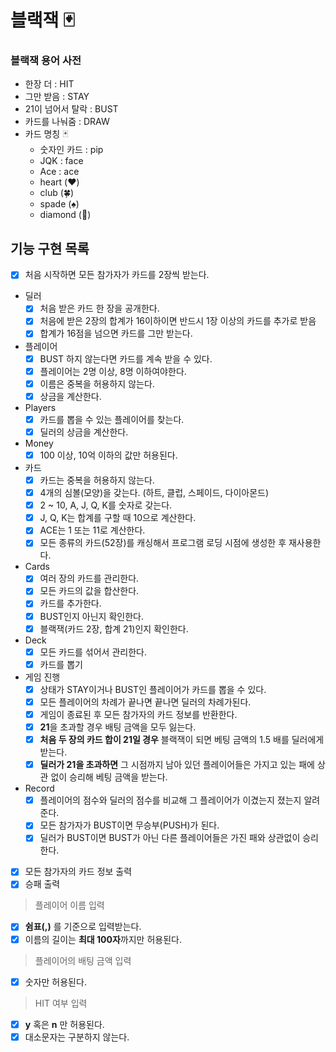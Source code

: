 # 블랙잭 🃏

### 블랙잭 용어 사전

- 한장 더 : HIT
- 그만 받음 : STAY
- 21이 넘어서 탈락 : BUST
- 카드를 나눠줌 : DRAW
- 카드 명칭 🃏
    - 숫자인 카드 : pip
    - JQK : face
    - Ace : ace
    - heart (❤️)
    - club (🍀)
    - spade (♠️)
    - diamond (💎)

## 기능 구현 목록

- [x] 처음 시작하면 모든 참가자가 카드를 2장씩 받는다.
- 딜러
    - [x] 처음 받은 카드 한 장을 공개한다.
    - [x] 처음에 받은 2장의 합계가 16이하이면 반드시 1장 이상의 카드를 추가로 받음
    - [x] 합계가 16점을 넘으면 카드를 그만 받는다.
- 플레이어
    - [x] BUST 하지 않는다면 카드를 계속 받을 수 있다.
    - [x] 플레이어는 2명 이상, 8명 이하여야한다.
    - [x] 이름은 중복을 허용하지 않는다.
    - [x] 상금을 계산한다.
- Players
    - [x] 카드를 뽑을 수 있는 플레이어를 찾는다.
    - [x] 딜러의 상금을 계산한다.
- Money
    - [x] 100 이상, 10억 이하의 값만 허용된다.
- 카드
    - [x] 카드는 중복을 허용하지 않는다.
    - [x] 4개의 심볼(모양)을 갖는다. (하트, 클럽, 스페이드, 다이아몬드)
    - [x] 2 ~ 10, A, J, Q, K를 숫자로 갖는다.
    - [x] J, Q, K는 합계를 구할 때 10으로 계산한다.
    - [x] ACE는 1 또는 11로 계산한다.
    - [x] 모든 종류의 카드(52장)를 캐싱해서 프로그램 로딩 시점에 생성한 후 재사용한다.
- Cards
    - [x] 여러 장의 카드를 관리한다.
    - [x] 모든 카드의 값을 합산한다.
    - [x] 카드를 추가한다.
    - [x] BUST인지 아닌지 확인한다.
    - [x] 블랙잭(카드 2장, 합계 21)인지 확인한다.
- Deck
    - [x] 모든 카드를 섞어서 관리한다.
    - [x] 카드를 뽑기
- 게임 진행
    - [x] 상태가 STAY이거나 BUST인 플레이어가 카드를 뽑을 수 있다.
    - [x] 모든 플레이어의 차례가 끝나면 끝나면 딜러의 차례가된다.
    - [x] 게임이 종료된 후 모든 참가자의 카드 정보를 반환한다.
    - [x] **21**을 초과할 경우 배팅 금액을 모두 잃는다.
    - [x] **처음 두 장의 카드 합이 21일 경우** 블랙잭이 되면 베팅 금액의 1.5 배를 딜러에게 받는다.
    - [x] **딜러가 21을 초과하면** 그 시점까지 남아 있던 플레이어들은 가지고 있는 패에 상관 없이 승리해 베팅 금액을 받는다.
- Record
    - [x] 플레이어의 점수와 딜러의 점수를 비교해 그 플레이어가 이겼는지 졌는지 알려준다.
    - [x] 모든 참가자가 BUST이면 무승부(PUSH)가 된다.
    - [x] 딜러가 BUST이면 BUST가 아닌 다른 플레이어들은 가진 패와 상관없이 승리한다.
- [x] 모든 참가자의 카드 정보 출력
- [x] 승패 출력

> 플레이어 이름 입력

- [x] **쉼표(,)** 를 기준으로 입력받는다.
- [x] 이름의 길이는 **최대 100자**까지만 허용된다.

> 플레이어의 배팅 금액 입력

- [x] 숫자만 허용된다.

> HIT 여부 입력

- [x] **y** 혹은 **n** 만 허용된다.
- [x] 대소문자는 구분하지 않는다.